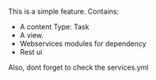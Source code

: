 This is a simple feature. 
Contains: 
- A content Type: Task
- A view. 
- Webservices modules for dependency 
- Rest ui

Also, dont forget to check the services.yml

